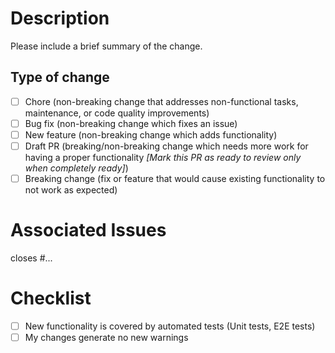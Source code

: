 # Description

Please include a brief summary of the change.

## Type of change

- [ ] Chore (non-breaking change that addresses non-functional tasks, maintenance, or code quality improvements)
- [ ] Bug fix (non-breaking change which fixes an issue)
- [ ] New feature (non-breaking change which adds functionality)
- [ ] Draft PR (breaking/non-breaking change which needs more work for having a proper functionality _[Mark this PR as ready to review only when completely ready]_)
- [ ] Breaking change (fix or feature that would cause existing functionality to not work as expected)

# Associated Issues

closes #...

# Checklist

- [ ] New functionality is covered by automated tests (Unit tests, E2E tests)
- [ ] My changes generate no new warnings
